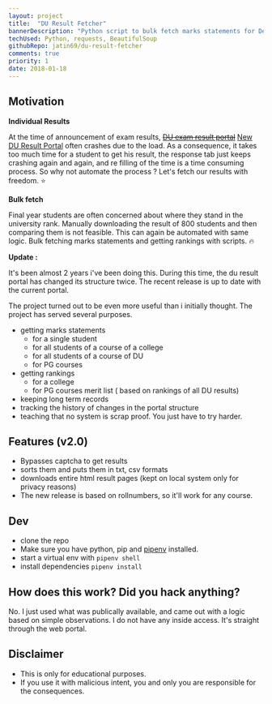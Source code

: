 ```yaml
---
layout: project
title:  "DU Result Fetcher"
bannerDescription: "Python script to bulk fetch marks statements for Delhi University Students. Bypasses the captcha on the official result website." 
techUsed: Python, requests, BeautifulSoup
githubRepo: jatin69/du-result-fetcher
comments: true
priority: 1
date: 2018-01-18
---
```



## Motivation

**Individual Results**

At the time of announcement of exam results, ~~[DU exam result portal](http://duexam2.du.ac.in/RSLT_ND2017/Students/Home.aspx)~~ [New DU Result Portal](http://duresult.in/students/Combine_GradeCard.aspx) often crashes due to the load. As a consequence, it takes too much time for a student to get his result, the response tab just keeps crashing again and again, and re filling of the time is a time consuming process. So why not automate the process ? Let's fetch our results with freedom. :star:

**Bulk fetch**

Final year students are often concerned about where they stand in the university rank. 
Manually downloading the result of 800 students and then comparing them is not feasible.
This can again be automated with same logic. Bulk fetching marks statements and getting rankings with scripts. :fire:

**Update :** 

It's been almost 2 years i've been doing this. During this time, the du result portal has changed its structure twice. The recent release is up to date with the current portal.

The project turned out to be even more useful than i initially thought. The project has served several purposes.

- getting marks statements  
  + for a single student
  + for all students of a course of a college
  + for all students of a course of DU
  + for PG courses
- getting rankings
  + for a college
  + for PG courses merit list ( based on rankings of all DU results)
- keeping long term records
- tracking the history of changes in the portal structure
- teaching that no system is scrap proof. You just have to try harder.

## Features (v2.0)

- Bypasses captcha to get results
- sorts them and puts them in txt, csv formats
- downloads entire html result pages (kept on local system only for privacy reasons)
- The new release is based on rollnumbers, so it'll work for any course.

## Dev

- clone the repo
- Make sure you have python, pip and [pipenv](https://docs.pipenv.org/) installed.
- start a virtual env with `pipenv shell`
- install dependencies `pipenv install`

## How does this work? Did you hack anything?

No. I just used what was publically available, and came out with a logic based on simple observations. I do not have any inside access. It's straight through the web portal.

## Disclaimer

- This is only for educational purposes.
- If you use it with malicious intent, you and only you are responsible for the consequences.
